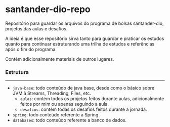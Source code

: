 # santander-dio-repo
Repositório para guardar os arquivos do programa de bolsas santander-dio, projetos das aulas e desafios.

A ideia é que esse repositório sirva tanto para guardar e praticar os estudos quanto para continuar estruturando uma trilha de estudos e referências após o fim do programa.

Contém adicionalmente materiais de outros lugares.

### Estrutura
----------
- `java-base`: todo conteúdo de java base, desde como o básico sobre JVM à Streams, Threading, Files, etc.
    - `aulas`: contém todos os projetos feitos durante aulas, adicionalmente feitos por mim ou apenas seguindo a aula.
    - `desafios`: contém todas os desafios feitos durante a jornada.
- `spring`: todo conteúdo referente a Spring.
- `databases`: todo conteúdo referente a banco de dados.